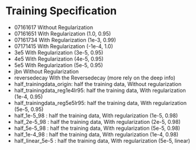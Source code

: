 # Training Specification
- 07161617 Without Regularization
- 07161651 With Regularization (1.0, 0.95)
- 07161734 With Regularization (1e-3, 0.99)
- 07171415 With Regularization (-1e-4, 1.0)
- 3e5      With Regularization (3e-5, 0.95)
- 4e5      With Regularization (4e-5, 0.95)
- 5e5      With Regularization (5e-5, 0.95)
- jbn      Without Regularization
- reversedecay With the Reversedecay (more rely on the deep info)
- half_trainingdata_origin: half the training data, Without regularization
- half_trainingdata_reg1e4lr95: half the training data, With regularization (1e-4, 0.95)
- half_trainingdata_reg5e5lr95: half the training data, With regularization (5e-5, 0.95)
- half_1e-5_98                : half the training data, With regularization (1e-5, 0.98)
- half_2e-5_98                : half the training data, With regularization (2e-5, 0.98)
- half_5e-5_98                : half the training data, With regularization (5e-5, 0.98)
- half_1e-4_98                : half the training data, With regularization (1e-4, 0.98)
- half_linear_5e-5            : half the training data, With regularization (5e-5, linear)
